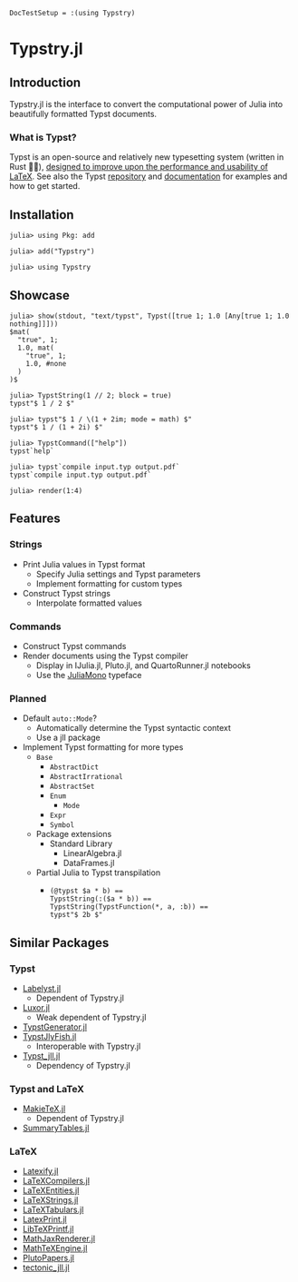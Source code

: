 
```@meta
DocTestSetup = :(using Typstry)
```

# Typstry.jl

## Introduction

Typstry.jl is the interface to convert the computational power of Julia into beautifully formatted Typst documents.

### What is Typst?

Typst is an open-source and relatively new typesetting system (written in Rust 🦀🚀),
[designed to improve upon the performance and usability of LaTeX](https://typst.app/about).
See also the Typst [repository](https://github.com/typst/typst) and
[documentation](https://typst.app/docs) for examples and how to get started.

## Installation

```julia-repl
julia> using Pkg: add

julia> add("Typstry")

julia> using Typstry
```

## Showcase

```jldoctest
julia> show(stdout, "text/typst", Typst([true 1; 1.0 [Any[true 1; 1.0 nothing]]]))
$mat(
  "true", 1;
  1.0, mat(
    "true", 1;
    1.0, #none
  )
)$

julia> TypstString(1 // 2; block = true)
typst"$ 1 / 2 $"

julia> typst"$ 1 / \(1 + 2im; mode = math) $"
typst"$ 1 / (1 + 2i) $"

julia> TypstCommand(["help"])
typst`help`

julia> typst`compile input.typ output.pdf`
typst`compile input.typ output.pdf`

julia> render(1:4)
```

## Features

### Strings

- Print Julia values in Typst format
    - Specify Julia settings and Typst parameters
    - Implement formatting for custom types
- Construct Typst strings
    - Interpolate formatted values

### Commands

- Construct Typst commands
- Render documents using the Typst compiler
    - Display in IJulia.jl, Pluto.jl, and QuartoRunner.jl notebooks
    - Use the [JuliaMono](https://github.com/cormullion/juliamono) typeface

### Planned

- Default `auto::Mode`?
    - Automatically determine the Typst syntactic context
    - Use a jll package
- Implement Typst formatting for more types
    - `Base`
        - `AbstractDict`
        - `AbstractIrrational`
        - `AbstractSet`
        - `Enum`
            - `Mode`
        - `Expr`
        - `Symbol`
    - Package extensions
        - Standard Library
            - LinearAlgebra.jl
            - DataFrames.jl
    - Partial Julia to Typst transpilation
        - ```
          (@typst $a * b) ==
          TypstString(:($a * b)) ==
          TypstString(TypstFunction(*, a, :b)) ==
          typst"$ 2b $"
          ```

## Similar Packages

### Typst

- [Labelyst.jl](https://github.com/emanuel-kopp/Labelyst.jl)
    - Dependent of Typstry.jl
- [Luxor.jl](https://github.com/JuliaGraphics/Luxor.jl)
    - Weak dependent of Typstry.jl
- [TypstGenerator.jl](https://github.com/onecalfman/TypstGenerator.jl)
- [TypstJlyFish.jl](https://github.com/andreasKroepelin/TypstJlyfish.jl)
    - Interoperable with Typstry.jl
- [Typst_jll.jl](https://github.com/JuliaBinaryWrappers/Typst_jll.jl)
    - Dependency of Typstry.jl

### Typst and LaTeX

- [MakieTeX.jl](https://github.com/JuliaPlots/MakieTeX.jl)
    - Dependent of Typstry.jl
- [SummaryTables.jl](https://github.com/PumasAI/SummaryTables.jl)

### LaTeX

- [Latexify.jl](https://github.com/korsbo/Latexify.jl)
- [LaTeXCompilers.jl](https://github.com/tpapp/LaTeXCompilers.jl)
- [LaTeXEntities.jl](https://github.com/JuliaString/LaTeX_Entities.jl)
- [LaTeXStrings.jl](https://github.com/JuliaStrings/LaTeXStrings.jl)
- [LaTeXTabulars.jl](https://github.com/tpapp/LaTeXTabulars.jl)
- [LatexPrint.jl](https://github.com/scheinerman/LatexPrint.jl)
- [LibTeXPrintf.jl](https://github.com/JuliaStrings/LibTeXPrintf.jl)
- [MathJaxRenderer.jl](https://github.com/MichaelHatherly/MathJaxRenderer.jl)
- [MathTeXEngine.jl](https://github.com/Kolaru/MathTeXEngine.jl)
- [PlutoPapers.jl](https://github.com/mossr/PlutoPapers.jl)
- [tectonic_jll.jl](https://github.com/JuliaBinaryWrappers/tectonic_jll.jl)
